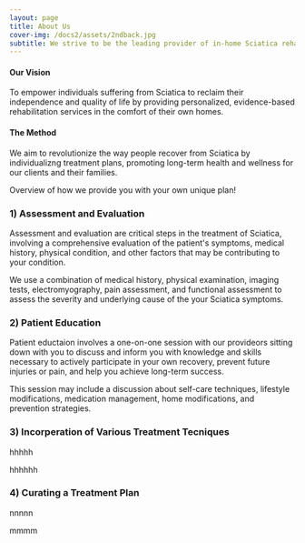 ```yaml
---
layout: page
title: About Us
cover-img: /docs2/assets/2ndback.jpg
subtitle: We strive to be the leading provider of in-home Sciatica rehabilitation, delivering exceptional care that is accessible, convenient, and results-driven.
---
```

#### Our Vision 

To empower individuals suffering from Sciatica to reclaim their independence and quality of life by providing personalized, evidence-based rehabilitation services in the comfort of their own homes.


#### The Method 
We aim to revolutionize the way people recover from Sciatica by individualizng treatment plans, promoting long-term health and wellness for our clients and their families.

Overview of how we provide you with your own unique plan!

### 1) Assessment and Evaluation 
Assessment and evaluation are critical steps in the treatment of Sciatica, involving a comprehensive evaluation of the patient's symptoms, medical history, physical condition, and other factors that may be contributing to your condition. 

We use a combination of medical history, physical examination, imaging tests, electromyography, pain assessment, and functional assessment to assess the severity and underlying cause of the your Sciatica symptoms.

### 2) Patient Education 
Patient eductaion involves a one-on-one session with our provideors sitting down with you to discuss and inform you with knowledge and skills necessary to actively participate in your own recovery, prevent future injuries or pain, and help you achieve long-term success.

This session may include a discussion about self-care techniques, lifestyle modifications, medication management, home modifications, and prevention strategies.

### 3) Incorperation of Various Treatment Tecniques 
hhhhh

hhhhhh

### 4) Curating a Treatment Plan
nnnnn

mmmm
